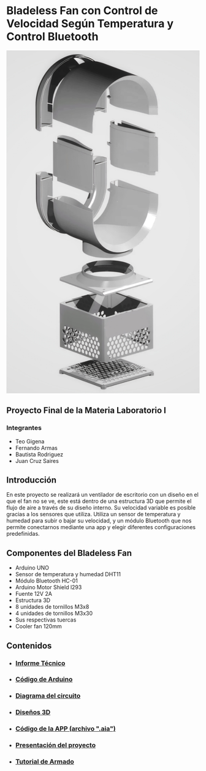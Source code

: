 # Bladeless Fan con Control de Velocidad Según Temperatura y Control Bluetooth

<img src="/1000018799.jpg" alt="Bladeless Fan" width="600"/>

## Proyecto Final de la Materia Laboratorio I

### Integrantes
- Teo Gigena
- Fernando Armas
- Bautista Rodriguez
- Juan Cruz Saires

## Introducción
En este proyecto se realizará un ventilador de escritorio con un diseño en el que el fan no se ve, este está dentro de una estructura 3D que permite el flujo de aire a través de su diseño interno. Su velocidad variable es posible gracias a los sensores que utiliza. Utiliza un sensor de temperatura y humedad para subir o bajar su velocidad, y un módulo Bluetooth que nos permite conectarnos mediante una app y elegir diferentes configuraciones predefinidas.

## Componentes del Bladeless Fan
- Arduino UNO
- Sensor de temperatura y humedad DHT11
- Módulo Bluetooth HC-01
- Arduino Motor Shield l293
- Fuente 12V 2A
- Estructura 3D
- 8 unidades de tornillos M3x8
- 4 unidades de tornillos M3x30
- Sus respectivas tuercas
- Cooler fan 120mm 

## Contenidos
- ### [Informe Técnico](./InformeTecnico)
- ### [Código de Arduino](./CodigoArduino)
- ### [Diagrama del circuito](./Diagrama)
- ### [Diseños 3D](./Disenos3D)
- ### [Código de la APP (archivo ".aia")](./CodigoAPP)
- ### [Presentación del proyecto](./Presentacion)
- ### [Tutorial de Armado](./TutorialArmado)
